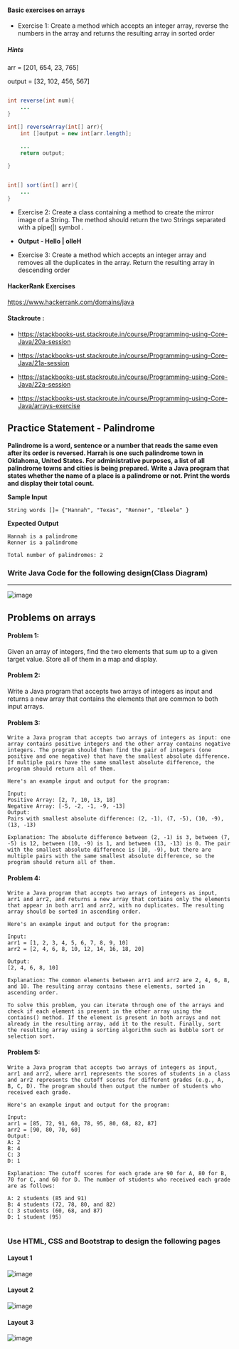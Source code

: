 #### Basic exercises on arrays

- Exercise 1: Create a method which accepts an integer array, reverse the numbers in the array and  returns the resulting array in sorted order 

##### Hints


arr = [201, 654, 23, 765]

output = [32, 102, 456, 567]

```java

int reverse(int num){
	...
}

int[] reverseArray(int[] arr){
 	int []output = new int[arr.length];
	
	...
	return output;

}


int[] sort(int[] arr){
	...
}

```

- Exercise 2: Create a class containing a method to create the mirror image of a String. The method should  return the two Strings separated with a pipe(|) symbol . 

- <b>Output - Hello | olleH</b>
- Exercise 3: Create a method which accepts an integer array and removes all the duplicates in the array.  Return the resulting array in descending order 



#### HackerRank Exercises

https://www.hackerrank.com/domains/java


#### Stackroute :

- https://stackbooks-ust.stackroute.in/course/Programming-using-Core-Java/20a-session

- https://stackbooks-ust.stackroute.in/course/Programming-using-Core-Java/21a-session

- https://stackbooks-ust.stackroute.in/course/Programming-using-Core-Java/22a-session

- https://stackbooks-ust.stackroute.in/course/Programming-using-Core-Java/arrays-exercise


## Practice Statement - Palindrome 

**Palindrome is a word, sentence or a number that reads the same even after its order is reversed. Harrah is one such palindrome town in Oklahoma, United States. For administrative purposes, a list of all palindrome towns and cities is being prepared.**
**Write a Java program that states whether the name of a place is a palindrome or not. Print the words and display their total count.**

**Sample Input**

    String words []= {"Hannah", "Texas", "Renner", "Eleele" }

**Expected Output**

    Hannah is a palindrome
    Renner is a palindrome

    Total number of palindromes: 2


### Write Java Code for the following design(Class Diagram)
----------------------------------

![image](https://online.visual-paradigm.com/repository/images/bbe479b2-ff43-49ea-93e1-6920690be2a5/class-diagram-design/atm-system-class-diagrams.png)


## Problems on arrays



#### Problem 1: 
Given an array of integers, find the two elements that sum up to a given target value. Store all of them in a map and display.

#### Problem 2: 
Write a Java program that accepts two arrays of integers as input and returns a new array that contains the elements that are common to both input arrays.




#### Problem 3:
```text
Write a Java program that accepts two arrays of integers as input: one array contains positive integers and the other array contains negative integers. The program should then find the pair of integers (one positive and one negative) that have the smallest absolute difference. If multiple pairs have the same smallest absolute difference, the program should return all of them.

Here's an example input and output for the program:

Input:
Positive Array: [2, 7, 10, 13, 18]
Negative Array: [-5, -2, -1, -9, -13]
Output:
Pairs with smallest absolute difference: (2, -1), (7, -5), (10, -9), (13, -13)

Explanation: The absolute difference between (2, -1) is 3, between (7, -5) is 12, between (10, -9) is 1, and between (13, -13) is 0. The pair with the smallest absolute difference is (10, -9), but there are multiple pairs with the same smallest absolute difference, so the program should return all of them.

```

#### Problem 4:
```text
Write a Java program that accepts two arrays of integers as input, arr1 and arr2, and returns a new array that contains only the elements that appear in both arr1 and arr2, with no duplicates. The resulting array should be sorted in ascending order.

Here's an example input and output for the program:

Input:
arr1 = [1, 2, 3, 4, 5, 6, 7, 8, 9, 10]
arr2 = [2, 4, 6, 8, 10, 12, 14, 16, 18, 20]

Output:
[2, 4, 6, 8, 10]

Explanation: The common elements between arr1 and arr2 are 2, 4, 6, 8, and 10. The resulting array contains these elements, sorted in ascending order.

To solve this problem, you can iterate through one of the arrays and check if each element is present in the other array using the contains() method. If the element is present in both arrays and not already in the resulting array, add it to the result. Finally, sort the resulting array using a sorting algorithm such as bubble sort or selection sort.

```


#### Problem 5:

```text
Write a Java program that accepts two arrays of integers as input, arr1 and arr2, where arr1 represents the scores of students in a class and arr2 represents the cutoff scores for different grades (e.g., A, B, C, D). The program should then output the number of students who received each grade.

Here's an example input and output for the program:

Input:
arr1 = [85, 72, 91, 60, 78, 95, 80, 68, 82, 87]
arr2 = [90, 80, 70, 60]
Output:
A: 2
B: 4
C: 3
D: 1

Explanation: The cutoff scores for each grade are 90 for A, 80 for B, 70 for C, and 60 for D. The number of students who received each grade are as follows:

A: 2 students (85 and 91)
B: 4 students (72, 78, 80, and 82)
C: 3 students (60, 68, and 87)
D: 1 student (95)


```

### Use HTML, CSS and Bootstrap to design the following pages

#### Layout 1
![image](https://onaircode.com/wp-content/uploads/2019/10/bootstrap-layout-example.jpg)

#### Layout 2
![image](https://css3menu.com/web-design/data/upload/2016/04/freelancer.jpg)

#### Layout 3
![image](https://colorlib.com/wp/wp-content/uploads/sites/2/free-registration-forms.jpg)


